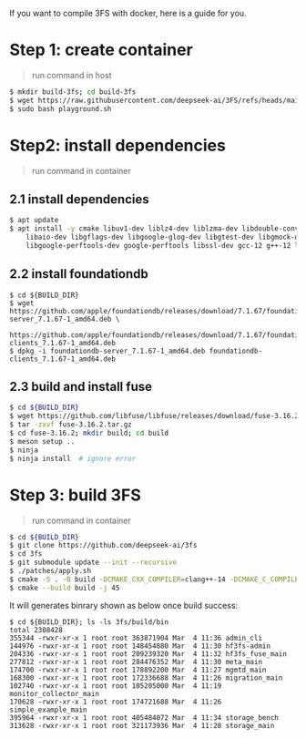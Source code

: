 If you want to compile 3FS with docker, here is a guide for you.

# Step 1: create container

> run command in host

```bash
$ mkdir build-3fs; cd build-3fs
$ wget https://raw.githubusercontent.com/deepseek-ai/3FS/refs/heads/main/scripts/playground.sh
$ sudo bash playground.sh
```

# Step2: install dependencies

> run command in container

## 2.1 install dependencies
```bash
$ apt update
$ apt install -y cmake libuv1-dev liblz4-dev liblzma-dev libdouble-conversion-dev libdwarf-dev libunwind-dev \
    libaio-dev libgflags-dev libgoogle-glog-dev libgtest-dev libgmock-dev clang-format-14 clang-14 clang-tidy-14 lld-14 \
    libgoogle-perftools-dev google-perftools libssl-dev gcc-12 g++-12 libboost-all-dev cargo git g++ wget meson
```

## 2.2 install foundationdb

```shell
$ cd ${BUILD_DIR}
$ wget https://github.com/apple/foundationdb/releases/download/7.1.67/foundationdb-server_7.1.67-1_amd64.deb \
    https://github.com/apple/foundationdb/releases/download/7.1.67/foundationdb-clients_7.1.67-1_amd64.deb
$ dpkg -i foundationdb-server_7.1.67-1_amd64.deb foundationdb-clients_7.1.67-1_amd64.deb
```

## 2.3 build and install fuse

```bash
$ cd ${BUILD_DIR}
$ wget https://github.com/libfuse/libfuse/releases/download/fuse-3.16.2/fuse-3.16.2.tar.gz
$ tar -zxvf fuse-3.16.2.tar.gz
$ cd fuse-3.16.2; mkdir build; cd build
$ meson setup ..
$ ninja
$ ninja install  # ignore error
```

# Step 3: build 3FS

> run command in container

```bash
$ cd ${BUILD_DIR}
$ git clone https://github.com/deepseek-ai/3fs
$ cd 3fs
$ git submodule update --init --recursive
$ ./patches/apply.sh
$ cmake -S . -B build -DCMAKE_CXX_COMPILER=clang++-14 -DCMAKE_C_COMPILER=clang-14 -DCMAKE_BUILD_TYPE=RelWithDebInfo -DCMAKE_EXPORT_COMPILE_COMMANDS=ON
$ cmake --build build -j 45
```

It will generates binrary shown as below once build success:
```shell
$ cd ${BUILD_DIR}; ls -ls 3fs/build/bin
total 2308428
355344 -rwxr-xr-x 1 root root 363871904 Mar  4 11:36 admin_cli
144976 -rwxr-xr-x 1 root root 148454880 Mar  4 11:30 hf3fs-admin
204336 -rwxr-xr-x 1 root root 209239320 Mar  4 11:32 hf3fs_fuse_main
277812 -rwxr-xr-x 1 root root 284476352 Mar  4 11:30 meta_main
174700 -rwxr-xr-x 1 root root 178892200 Mar  4 11:27 mgmtd_main
168300 -rwxr-xr-x 1 root root 172336688 Mar  4 11:26 migration_main
102740 -rwxr-xr-x 1 root root 105205000 Mar  4 11:19 monitor_collector_main
170628 -rwxr-xr-x 1 root root 174721688 Mar  4 11:26 simple_example_main
395964 -rwxr-xr-x 1 root root 405484072 Mar  4 11:34 storage_bench
313628 -rwxr-xr-x 1 root root 321173936 Mar  4 11:28 storage_main
```